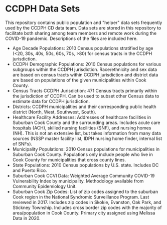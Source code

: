 # CCDPH Data Sets
This repository contains public population and "helper" data sets frequently used by the CCDPH CD data team. Data sets are stored in this repository to facilitate both sharing among team members and remote work during the COVID-19 pandemic. Descriptions of the files are included here.

* Age Decade Populations: 2010 Census populations stratified by age (<20, 30s, 40s, 50s, 60s, 70s, >80) for census tracts in the CCDPH jurisdiction.
* CCDPH Demographic Populations: 2010 Census populations for various subgroups within the CCDPH jurisdiction. Race/ethnicity and sex data are based on census tracts within CCDPH jurisdiction and district data are based on populations of the given municipalities within Cook County.
* Census Tracts CCDPH Jurisdiction: 471 Census tracts primarily within the jurisdiction of CCDPH. Can be used to subset other Census data to estimate data for CCDPH jurisdiction.
* Districts: CCDPH municipalities and their corresponding public health district (North, West, Southwest, South).
* Healthcare Facility Addresses: Addresses of healthcare facilities in Suburban Cook County and the surrounding areas. Includes acute care hospitals (ACH), skilled nursing facilities (SNF), and nursing homes (NH). This is not an extensive list, but takes information from many data sources (NSSP master facility list, IDPH nursing home finder, internal list of SNFs).
* Municipality Populations: 2010 Census populations for municipalities in Suburban Cook County. Populations only include people who live in Cook County for municipalities that cross county lines.
* State Populations: 2010 Census populations by U.S. state. Includes DC and Puerto Rico.
* Suburban Cook CCVI Data: Weighted Average Community COVID-19 Vulnerability Index by municipality. Methodology available from Community Epidemiology Unit.
* Suburban Cook Zip Codes: List of zip codes assigned to the suburban Cook region in the National Syndromic Surveillance Program. Last reviewed in 2017. Includes zip codes in Skokie, Evanston, Oak Park, and Stickney Township. Includes cross border zip codes with the majority of area/population in Cook County. Primary city assigned using Melissa Data in 2020.


